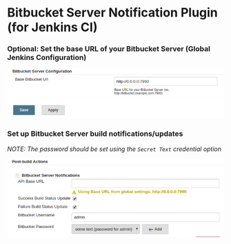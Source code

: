 # Bitbucket Server Notification Plugin (for Jenkins CI)

### Optional: Set the base URL of your Bitbucket Server (Global Jenkins Configuration)

![global config](/img/global.png)

### Set up Bitbucket Server build notifications/updates

*NOTE: The password should be set using the `Secret Text` credential option*

![job config](/img/job.png)
